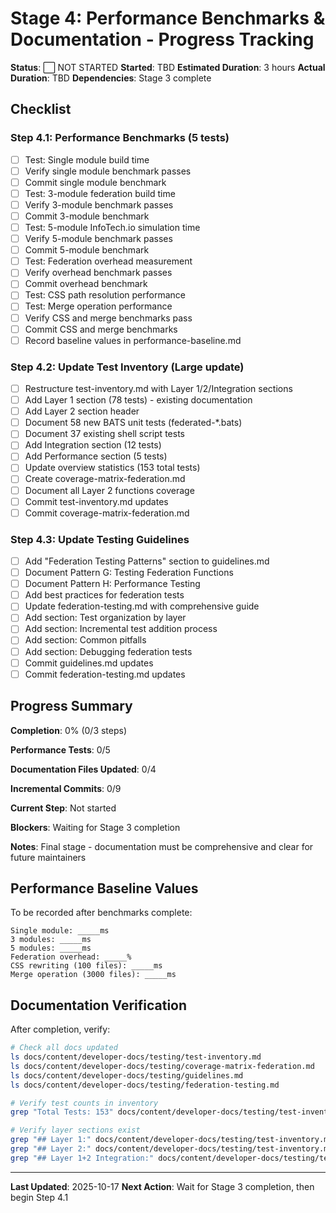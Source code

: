 # Stage 4: Performance Benchmarks & Documentation - Progress Tracking

**Status**: ⬜ NOT STARTED
**Started**: TBD
**Estimated Duration**: 3 hours
**Actual Duration**: TBD
**Dependencies**: Stage 3 complete

## Checklist

### Step 4.1: Performance Benchmarks (5 tests)
- [ ] Test: Single module build time
- [ ] Verify single module benchmark passes
- [ ] Commit single module benchmark
- [ ] Test: 3-module federation build time
- [ ] Verify 3-module benchmark passes
- [ ] Commit 3-module benchmark
- [ ] Test: 5-module InfoTech.io simulation time
- [ ] Verify 5-module benchmark passes
- [ ] Commit 5-module benchmark
- [ ] Test: Federation overhead measurement
- [ ] Verify overhead benchmark passes
- [ ] Commit overhead benchmark
- [ ] Test: CSS path resolution performance
- [ ] Test: Merge operation performance
- [ ] Verify CSS and merge benchmarks pass
- [ ] Commit CSS and merge benchmarks
- [ ] Record baseline values in performance-baseline.md

### Step 4.2: Update Test Inventory (Large update)
- [ ] Restructure test-inventory.md with Layer 1/2/Integration sections
- [ ] Add Layer 1 section (78 tests) - existing documentation
- [ ] Add Layer 2 section header
- [ ] Document 58 new BATS unit tests (federated-*.bats)
- [ ] Document 37 existing shell script tests
- [ ] Add Integration section (12 tests)
- [ ] Add Performance section (5 tests)
- [ ] Update overview statistics (153 total tests)
- [ ] Create coverage-matrix-federation.md
- [ ] Document all Layer 2 functions coverage
- [ ] Commit test-inventory.md updates
- [ ] Commit coverage-matrix-federation.md

### Step 4.3: Update Testing Guidelines
- [ ] Add "Federation Testing Patterns" section to guidelines.md
- [ ] Document Pattern G: Testing Federation Functions
- [ ] Document Pattern H: Performance Testing
- [ ] Add best practices for federation tests
- [ ] Update federation-testing.md with comprehensive guide
- [ ] Add section: Test organization by layer
- [ ] Add section: Incremental test addition process
- [ ] Add section: Common pitfalls
- [ ] Add section: Debugging federation tests
- [ ] Commit guidelines.md updates
- [ ] Commit federation-testing.md updates

## Progress Summary

**Completion**: 0% (0/3 steps)

**Performance Tests**: 0/5

**Documentation Files Updated**: 0/4

**Incremental Commits**: 0/9

**Current Step**: Not started

**Blockers**: Waiting for Stage 3 completion

**Notes**: Final stage - documentation must be comprehensive and clear for future maintainers

## Performance Baseline Values

To be recorded after benchmarks complete:
```
Single module: _____ms
3 modules: _____ms
5 modules: _____ms
Federation overhead: _____%
CSS rewriting (100 files): _____ms
Merge operation (3000 files): _____ms
```

## Documentation Verification

After completion, verify:
```bash
# Check all docs updated
ls docs/content/developer-docs/testing/test-inventory.md
ls docs/content/developer-docs/testing/coverage-matrix-federation.md
ls docs/content/developer-docs/testing/guidelines.md
ls docs/content/developer-docs/testing/federation-testing.md

# Verify test counts in inventory
grep "Total Tests: 153" docs/content/developer-docs/testing/test-inventory.md

# Verify layer sections exist
grep "## Layer 1:" docs/content/developer-docs/testing/test-inventory.md
grep "## Layer 2:" docs/content/developer-docs/testing/test-inventory.md
grep "## Layer 1+2 Integration:" docs/content/developer-docs/testing/test-inventory.md
```

---

**Last Updated**: 2025-10-17
**Next Action**: Wait for Stage 3 completion, then begin Step 4.1
